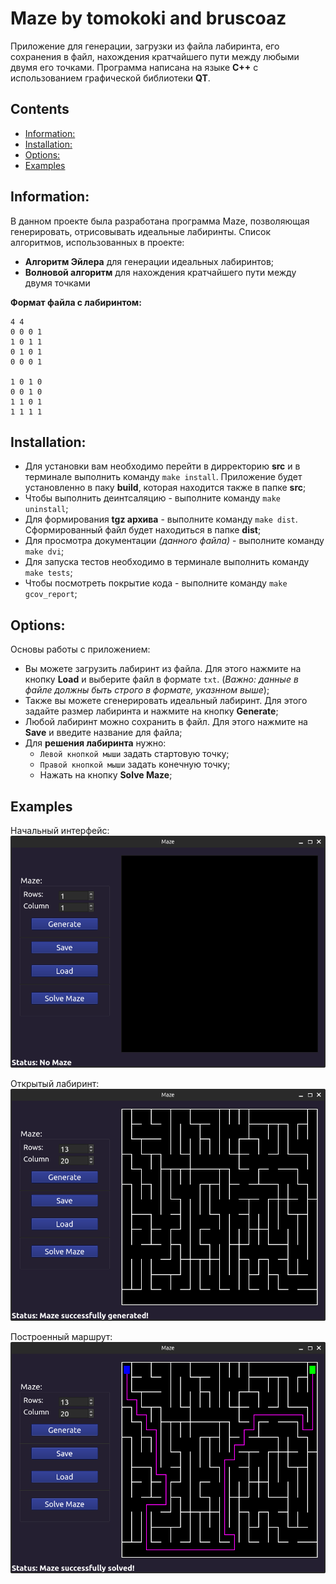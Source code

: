 # Maze by tomokoki and bruscoaz <!-- omit in toc -->

Приложение для генерации, загрузки из файла лабиринта, его сохранения в файл, нахождения кратчайшего пути между любыми двумя его точками. Программа написана на языке __C++__ с использованием графической библиотеки __QT__.

## Contents <!-- omit in toc -->
- [Information:](#information)
- [Installation:](#installation)
- [Options:](#options)
- [Examples](#examples)

## Information:

В данном проекте была разработана программа Maze, позволяющая генерировать, отрисовывать идеальные лабиринты. 
Список алгоритмов, использованных в проекте:
- __Алгоритм Эйлера__ для генерации идеальных лабиринтов;
- __Волновой алгоритм__ для нахождения кратчайшего пути между двумя точками

__Формат файла с лабиринтом:__
```
4 4 
0 0 0 1
1 0 1 1
0 1 0 1
0 0 0 1

1 0 1 0
0 0 1 0
1 1 0 1
1 1 1 1
```


## Installation:

- Для установки вам необходимо перейти в дирректорию __src__ и в терминале выполнить команду `make install`. Приложение будет установленно в паку __build__, которая находится также в папке __src__;
- Чтобы выполнить деинтсаляцию - выполните команду `make uninstall`;
- Для формирования __tgz архива__ -  выполните команду `make dist`. Сформированный файл будет находиться в папке __dist__;
- Для просмотра документации _(данного файла)_ - выполните команду `make dvi`; 
- Для запуска тестов необходимо в терминале выполнить команду `make tests`;
- Чтобы посмотреть покрытие кода - выполните команду `make gcov_report`;


## Options:

Основы работы с приложением:
- Вы можете загрузить лабиринт из файла. Для этого нажмите на кнопку __Load__ и выберите файл в формате `txt`. (_Важно: данные в файле должны быть строго в формате, указнном выше_);
- Также вы можете сгенерировать идеальный лабиринт. Для этого задайте размер лабиринта и нажмите на кнопку __Generate__;
- Любой лабиринт можно сохранить в файл. Для этого нажмите на __Save__ и введите название для файла;
- Для __решения лабиринта__ нужно:
  - `Левой кнопкой мыши` задать стартовую точку;
  - `Правой кнопкой мыши` задать конечную точку;
  - Нажать на кнопку __Solve Maze__; 

## Examples

Начальный интерфейс:
![Interface:](../misc/images/start.png)

Открытый лабиринт:
![Example:](../misc/images/generated.png)

Построенный маршрут:
![Example:](../misc/images/path.png)

